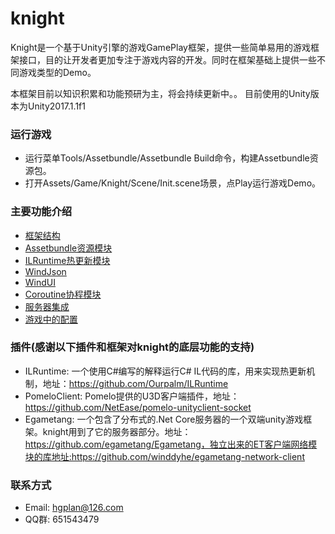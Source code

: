 # knight
Knight是一个基于Unity引擎的游戏GamePlay框架，提供一些简单易用的游戏框架接口，目的让开发者更加专注于游戏内容的开发。同时在框架基础上提供一些不同游戏类型的Demo。

本框架目前以知识积累和功能预研为主，将会持续更新中。。 目前使用的Unity版本为Unity2017.1.1f1

### 运行游戏
* 运行菜单Tools/Assetbundle/Assetbundle Build命令，构建Assetbundle资源包。
* 打开Assets/Game/Knight/Scene/Init.scene场景，点Play运行游戏Demo。

### 主要功能介绍
* [框架结构](https://github.com/winddyhe/knight/blob/master/Doc/%E4%B8%AD%E6%96%87%E6%96%87%E6%A1%A3/%E6%A1%86%E6%9E%B6%E7%BB%93%E6%9E%84.md)
* [Assetbundle资源模块](https://github.com/winddyhe/knight/blob/master/Doc/%E4%B8%AD%E6%96%87%E6%96%87%E6%A1%A3/Assetbundle%E8%B5%84%E6%BA%90%E6%A8%A1%E5%9D%97.md)
* [ILRuntime热更新模块](https://github.com/winddyhe/knight/blob/master/Doc/%E4%B8%AD%E6%96%87%E6%96%87%E6%A1%A3/ILRuntime%E7%83%AD%E6%9B%B4%E6%96%B0%E6%A8%A1%E5%9D%97.md)
* [WindJson](https://github.com/winddyhe/knight/blob/master/Doc/%E4%B8%AD%E6%96%87%E6%96%87%E6%A1%A3/WindJson.md)
* [WindUI](https://github.com/winddyhe/knight/blob/master/Doc/%E4%B8%AD%E6%96%87%E6%96%87%E6%A1%A3/WindUI.md)
* [Coroutine协程模块](https://github.com/winddyhe/knight/blob/master/Doc/%E4%B8%AD%E6%96%87%E6%96%87%E6%A1%A3/Coroutine%E5%8D%8F%E7%A8%8B%E6%A8%A1%E5%9D%97.md)
* [服务器集成](https://github.com/winddyhe/knight/blob/master/Doc/%E4%B8%AD%E6%96%87%E6%96%87%E6%A1%A3/Pomelo%E6%9C%8D%E5%8A%A1%E5%99%A8%E9%9B%86%E6%88%90.md)
* [游戏中的配置](https://github.com/winddyhe/knight/blob/master/Doc/%E4%B8%AD%E6%96%87%E6%96%87%E6%A1%A3/%E6%B8%B8%E6%88%8F%E4%B8%AD%E7%9A%84%E9%85%8D%E7%BD%AE.md)

### 插件(感谢以下插件和框架对knight的底层功能的支持)
* ILRuntime: 一个使用C#编写的解释运行C# IL代码的库，用来实现热更新机制，地址：https://github.com/Ourpalm/ILRuntime
* PomeloClient: Pomelo提供的U3D客户端插件，地址：https://github.com/NetEase/pomelo-unityclient-socket
* Egametang: 一个包含了分布式的.Net Core服务器的一个双端unity游戏框架。knight用到了它的服务器部分。地址：https://github.com/egametang/Egametang，独立出来的ET客户端网络模块的库地址:https://github.com/winddyhe/egametang-network-client

### 联系方式
* Email: hgplan@126.com 
* QQ群: 651543479
